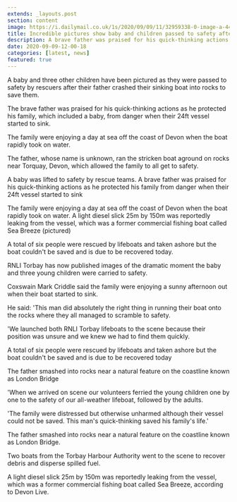 ```yaml
---
extends: _layouts.post
section: content
image: https://i.dailymail.co.uk/1s/2020/09/09/11/32959338-0-image-a-44_1599648323421.jpg 
title: Incredible pictures show baby and children passed to safety after their boat almost sank 
description: A brave father was praised for his quick-thinking actions as he protected his family, which included a baby, from danger when their 24ft vessel started to sink off the coast of Devon. 
date: 2020-09-09-12-00-18 
categories: [latest, news] 
featured: true 
--- 
```

A baby and three other children have been pictured as they were passed to safety by rescuers after their father crashed their sinking boat into rocks to save them.

The brave father was praised for his quick-thinking actions as he protected his family, which included a baby, from danger when their 24ft vessel started to sink.

The family were enjoying a day at sea off the coast of Devon when the boat rapidly took on water.

The father, whose name is unknown, ran the stricken boat aground on rocks near Torquay, Devon, which allowed the family to all get to safety.

A baby was lifted to safety by rescue teams. A brave father was praised for his quick-thinking actions as he protected his family from danger when their 24ft vessel started to sink

The family were enjoying a day at sea off the coast of Devon when the boat rapidly took on water. A light diesel slick 25m by 150m was reportedly leaking from the vessel, which was a former commercial fishing boat called Sea Breeze (pictured)

A total of six people were rescued by lifeboats and taken ashore but the boat couldn't be saved and is due to be recovered today.

RNLI Torbay has now published images of the dramatic moment the baby and three young children were carried to safety.

Coxswain Mark Criddle said the family were enjoying a sunny afternoon out when their boat started to sink. 

He said: 'This man did absolutely the right thing in running their boat onto the rocks where they all managed to scramble to safety.

'We launched both RNLI Torbay lifeboats to the scene because their position was unsure and we knew we had to find them quickly.

A total of six people were rescued by lifeboats and taken ashore but the boat couldn't be saved and is due to be recovered today

The father smashed into rocks near a natural feature on the coastline known as London Bridge

'When we arrived on scene our volunteers ferried the young children one by one to the safety of our all-weather lifeboat, followed by the adults.

'The family were distressed but otherwise unharmed although their vessel could not be saved. This man's quick-thinking saved his family's life.' 

The father smashed into rocks near a natural feature on the coastline known as London Bridge.

Two boats from the Torbay Harbour Authority went to the scene to recover debris and disperse spilled fuel.

A light diesel slick 25m by 150m was reportedly leaking from the vessel, which was a former commercial fishing boat called Sea Breeze, according to Devon Live. 

